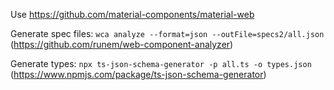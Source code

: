 Use https://github.com/material-components/material-web

Generate spec files: `wca analyze --format=json --outFile=specs2/all.json`
(https://github.com/runem/web-component-analyzer)

Generate types: `npx ts-json-schema-generator -p all.ts -o types.json`
(https://www.npmjs.com/package/ts-json-schema-generator)
